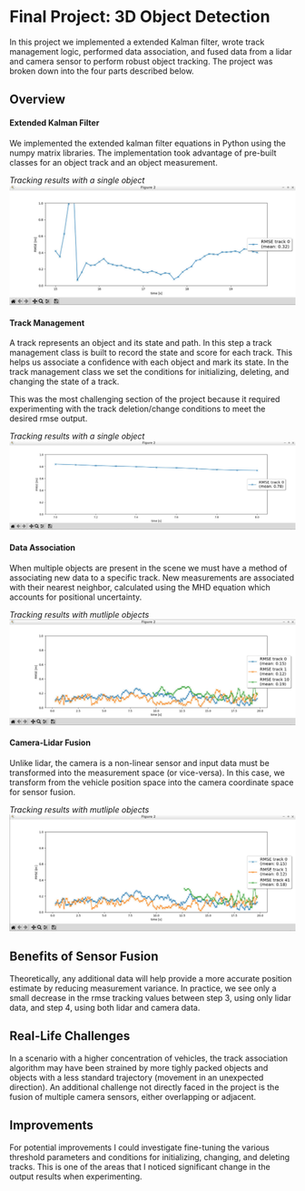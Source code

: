 # Final Project: 3D Object Detection

In this project we implemented a extended Kalman filter, wrote track management logic, performed data association, and fused data from a lidar and camera sensor to perform robust object tracking. The project was broken down into the four parts described below.

## Overview

#### Extended Kalman Filter

We implemented the extended kalman filter equations in Python using the numpy matrix libraries. The implementation took advantage of pre-built classes for an object track and an object measurement.

*Tracking results with a single object*
![alt text](https://github.com/GabrielMaguire/sdc-3d-object-detection/blob/main/images/step1_rmse_plot.png)

#### Track Management

A track represents an object and its state and path. In this step a track management class is built to record the state and score for each track. This helps us associate a confidence with each object and mark its state. In the track management class we set the conditions for initializing, deleting, and changing the state of a track.

This was the most challenging section of the project because it required experimenting with the track deletion/change conditions to meet the desired rmse output.

*Tracking results with a single object*
![alt text](https://github.com/GabrielMaguire/sdc-3d-object-detection/blob/main/images/step2_rmse_plot.png)

#### Data Association

When multiple objects are present in the scene we must have a method of associating new data to a specific track. New measurements are associated with their nearest neighbor, calculated using the MHD equation which accounts for positional uncertainty.

*Tracking results with mutliple objects*
![alt text](https://github.com/GabrielMaguire/sdc-3d-object-detection/blob/main/images/step3_rmse_plot.png)

#### Camera-Lidar Fusion

Unlike lidar, the camera is a non-linear sensor and input data must be transformed into the measurement space (or vice-versa). In this case, we transform from the vehicle position space into the camera coordinate space for sensor fusion.

*Tracking results with mutliple objects*
![alt text](https://github.com/GabrielMaguire/sdc-3d-object-detection/blob/main/images/step4_rmse_plot_3.png)

## Benefits of Sensor Fusion

Theoretically, any additional data will help provide a more accurate position estimate by reducing measurement variance. In practice, we see only a small decrease in the rmse tracking values between step 3, using only lidar data, and step 4, using both lidar and camera data.

## Real-Life Challenges

In a scenario with a higher concentration of vehicles, the track association algorithm may have been strained by more tighly packed objects and objects with a less standard trajectory (movement in an unexpected direction). An additional challenge not directly faced in the project is the fusion of multiple camera sensors, either overlapping or adjacent.

## Improvements

For potential improvements I could investigate fine-tuning the various threshold parameters and conditions for initializing, changing, and deleting tracks. This is one of the areas that I noticed significant change in the output results when experimenting.